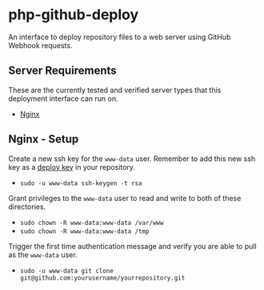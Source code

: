# php-github-deploy
An interface to deploy repository files to a web server using GitHub Webhook requests.

## Server Requirements

These are the currently tested and verified server types that this deployment interface can run on.

* [Nginx](http://nginx.org/)

## Nginx - Setup

Create a new ssh key for the `www-data` user. Remember to add this new ssh key as a [deploy key](https://developer.github.com/guides/managing-deploy-keys/) in your repository.
* `sudo -u www-data ssh-keygen -t rsa`

Grant privileges to the `www-data` user to read and write to both of these directories.
* `sudo chown -R www-data:www-data /var/www`
* `sudo chown -R www-data:www-data /tmp`

Trigger the first time authentication message and verify you are able to pull as the `www-data` user.
* `sudo -u www-data git clone git@github.com:yourusername/yourrepository.git`
